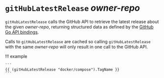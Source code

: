 # `gitHubLatestRelease` _owner-repo_

`gitHubLatestRelease` calls the GitHub API to retrieve the latest release about
the given _owner-repo_, returning structured data as defined by the
[GitHub Go API bindings][bindings].

Calls to `gitHubLatestRelease` are cached so calling `gitHubLatestRelease` with
the same _owner-repo_ will only result in one call to the GitHub API.

!!! example

    ```
    {{ (gitHubLatestRelease "docker/compose").TagName }}
    ```

[bindings]: https://pkg.go.dev/github.com/google/go-github/v69/github#RepositoryRelease

